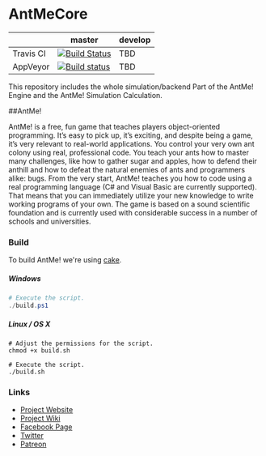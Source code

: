 # AntMeCore

|  | master | develop |  
| --- | ----- | ---- | 
| Travis CI | [![Build Status](https://travis-ci.org/AntMeNet/AntMeCore.svg?branch=master)](https://travis-ci.org/AntMeNet/AntMeCore) | TBD |
| AppVeyor | [![Build status](https://ci.appveyor.com/api/projects/status/tm398jnj830c44h8?svg=true)](https://ci.appveyor.com/project/reicheltp/antmecore) | TBD | 

This repository includes the whole simulation/backend Part of the AntMe! Engine and the AntMe! Simulation Calculation.

##AntMe!

AntMe! is a free, fun game that teaches players object-oriented programming. It’s easy to pick up, it’s exciting, and despite being a game, it’s very relevant to real-world applications. You control your very own ant colony using real, professional code. You teach your ants how to master many challenges, like how to gather sugar and apples, how to defend their anthill and how to defeat the natural enemies of ants and programmers alike: bugs. From the very start, AntMe! teaches you how to code using a real programming language (C# and Visual Basic are currently supported). That means that you can immediately utilize your new knowledge to write working programs of your own. The game is based on a sound scientific foundation and is currently used with considerable success in a number of schools and universities.

### Build

To build AntMe! we're using [cake](http://cakebuild.net).

##### Windows

```powershell
# Execute the script.
./build.ps1
```

##### Linux / OS X

```console
# Adjust the permissions for the script.
chmod +x build.sh

# Execute the script.
./build.sh
```

### Links
* [Project Website](http://www.antme.net/en/)
* [Project Wiki](http://wiki.antme.net/en)
* [Facebook Page](https://www.facebook.com/antme2/)
* [Twitter](http://www.twitter.com/bobstriker)
* [Patreon](http://www.patreon.com/bobstriker)